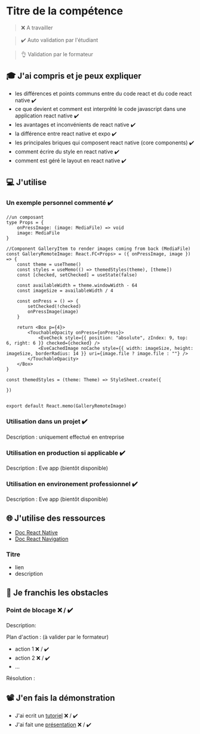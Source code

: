 # Titre de la compétence

> ❌ A travailler

> ✔️ Auto validation par l'étudiant

> 👌 Validation par le formateur

## 🎓 J'ai compris et je peux expliquer

- les différences et points communs entre du code react et du code react native ✔️
- ce que devient et comment est interprêté le code javascript dans une application react native ✔️
- les avantages et inconvénients de react native ✔️
- la différence entre react native et expo ✔️
- les principales briques qui composent react native (core components) ✔️
- comment écrire du style en react native  ✔️
- comment est géré le layout en react native ✔️

## 💻 J'utilise

### Un exemple personnel commenté ✔️

```tsx
//un composant 
type Props = {
	onPressImage: (image: MediaFile) => void
	image: MediaFile
}

//Component GalleryItem to render images coming from back (MediaFile)
const GalleryRemoteImage: React.FC<Props> = ({ onPressImage, image }) => {
	const theme = useTheme()
	const styles = useMemo(() => themedStyles(theme), [theme])
	const [checked, setChecked] = useState(false)

	const availableWidth = theme.windowWidth - 64
	const imageSize = availableWidth / 4

	const onPress = () => {
		setChecked(!checked)
		onPressImage(image)
	}

	return <Box p={4}>
		<TouchableOpacity onPress={onPress}>
			<EveCheck style={{ position: "absolute", zIndex: 9, top: 6, right: 6 }} checked={checked} />
			<EveCachedImage noCache style={{ width: imageSize, height: imageSize, borderRadius: 14 }} uri={image.file ? image.file : ""} />
		</TouchableOpacity>
	</Box>
}

const themedStyles = (theme: Theme) => StyleSheet.create({

})


export default React.memo(GalleryRemoteImage)

```

### Utilisation dans un projet ✔️


Description : uniquement effectué en entreprise

### Utilisation en production si applicable ✔️

Description : Eve app (bientôt disponible)

### Utilisation en environement professionnel ✔️

Description : Eve app (bientôt disponible)

## 🌐 J'utilise des ressources

- [Doc React Native](https://reactnative.dev/docs/components-and-apis)
- [Doc React Navigation](https://reactnavigation.org/docs/getting-started)
### Titre

- lien
- description

## 🚧 Je franchis les obstacles

### Point de blocage ❌ / ✔️

Description:

Plan d'action : (à valider par le formateur)

- action 1 ❌ / ✔️
- action 2 ❌ / ✔️
- ...

Résolution :

## 📽️ J'en fais la démonstration

- J'ai ecrit un [tutoriel](...) ❌ / ✔️
- J'ai fait une [présentation](...) ❌ / ✔️
